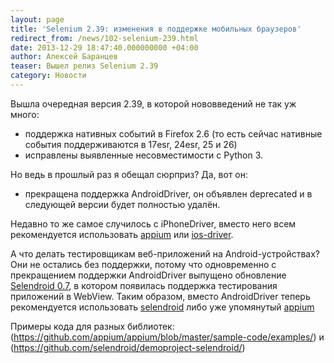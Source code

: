 ```yaml
---
layout: page
title: 'Selenium 2.39: изменения в поддержке мобильных браузеров'
redirect_from: /news/102-selenium-239.html
date: 2013-12-29 18:47:40.000000000 +04:00
author: Алексей Баранцев
teaser: Вышел релиз Selenium 2.39
category: Новости
---
```

Вышла очередная версия 2.39, в которой нововведений не так уж много:

* поддержка нативных событий в Firefox 2.6 (то есть сейчас нативные события поддерживаются в 17esr, 24esr, 25 и 26)
* исправлены выявленные несовместимости с Python 3.

Но ведь в прошлый раз я обещал сюрприз? Да, вот он:

* прекращена поддержка AndroidDriver, он объявлен deprecated и в следующей версии будет полностью удалён.

Недавно то же самое случилось с iPhoneDriver, вместо него всем рекомендуется использовать [appium](http://appium.io/) или [ios-driver](http://ios-driver.github.io/ios-driver/).

А что делать тестировщикам веб-приложений на Android-устройствах? Они не остались без поддержки, потому что одновременно с прекращением поддержки AndroidDriver выпущено обновление [Selendroid 0.7](https://github.com/selendroid/selendroid/releases/tag/0.7.0), в котором появилась поддержка тестирования приложений в WebView. Таким образом, вместо AndroidDriver теперь рекомендуется использовать [selendroid](http://selendroid.io/) либо уже упомянутый [appium](http://appium.io/)

Примеры кода для разных библиотек: (https://github.com/appium/appium/blob/master/sample-code/examples/) и (https://github.com/selendroid/demoproject-selendroid/)
